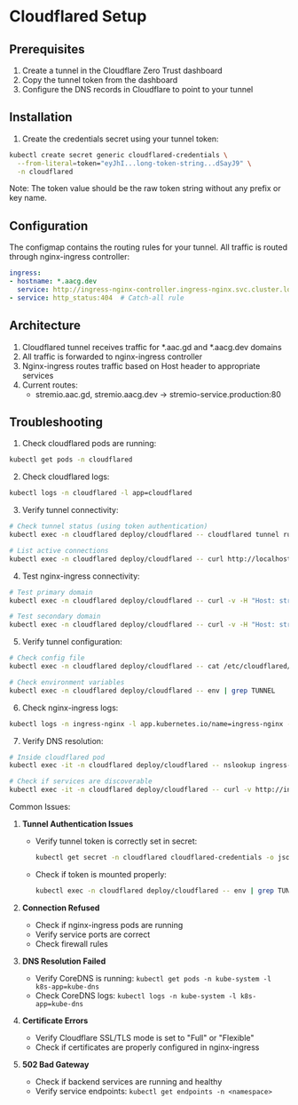 # Cloudflared Setup

## Prerequisites

1. Create a tunnel in the Cloudflare Zero Trust dashboard
2. Copy the tunnel token from the dashboard
3. Configure the DNS records in Cloudflare to point to your tunnel

## Installation

1. Create the credentials secret using your tunnel token:
```bash
kubectl create secret generic cloudflared-credentials \
  --from-literal=token="eyJhI...long-token-string...dSayJ9" \
  -n cloudflared
```

Note: The token value should be the raw token string without any prefix or key name.

## Configuration

The configmap contains the routing rules for your tunnel. All traffic is routed through nginx-ingress controller:

```yaml
ingress:
- hostname: *.aacg.dev
  service: http://ingress-nginx-controller.ingress-nginx.svc.cluster.local:80
- service: http_status:404  # Catch-all rule
```

## Architecture

1. Cloudflared tunnel receives traffic for *.aac.gd and *.aacg.dev domains
2. All traffic is forwarded to nginx-ingress controller
3. Nginx-ingress routes traffic based on Host header to appropriate services
4. Current routes:
   - stremio.aac.gd, stremio.aacg.dev → stremio-service.production:80

## Troubleshooting

1. Check cloudflared pods are running:
```bash
kubectl get pods -n cloudflared
```

2. Check cloudflared logs:
```bash
kubectl logs -n cloudflared -l app=cloudflared
```

3. Verify tunnel connectivity:
```bash
# Check tunnel status (using token authentication)
kubectl exec -n cloudflared deploy/cloudflared -- cloudflared tunnel run --token $(kubectl get secret -n cloudflared cloudflared-credentials -o jsonpath='{.data.token}' | base64 -d) --url http://localhost:2000 --inspect

# List active connections
kubectl exec -n cloudflared deploy/cloudflared -- curl http://localhost:2000/metrics | grep cloudflared_tunnel_connection
```

4. Test nginx-ingress connectivity:
```bash
# Test primary domain
kubectl exec -n cloudflared deploy/cloudflared -- curl -v -H "Host: stremio.aac.gd" http://ingress-nginx-controller.ingress-nginx.svc.cluster.local

# Test secondary domain
kubectl exec -n cloudflared deploy/cloudflared -- curl -v -H "Host: stremio.aacg.dev" http://ingress-nginx-controller.ingress-nginx.svc.cluster.local
```

5. Verify tunnel configuration:
```bash
# Check config file
kubectl exec -n cloudflared deploy/cloudflared -- cat /etc/cloudflared/config/config.yaml

# Check environment variables
kubectl exec -n cloudflared deploy/cloudflared -- env | grep TUNNEL
```

6. Check nginx-ingress logs:
```bash
kubectl logs -n ingress-nginx -l app.kubernetes.io/name=ingress-nginx --tail=100
```

7. Verify DNS resolution:
```bash
# Inside cloudflared pod
kubectl exec -it -n cloudflared deploy/cloudflared -- nslookup ingress-nginx-controller.ingress-nginx.svc.cluster.local

# Check if services are discoverable
kubectl exec -it -n cloudflared deploy/cloudflared -- curl -v http://ingress-nginx-controller.ingress-nginx.svc.cluster.local:80
```

Common Issues:

1. **Tunnel Authentication Issues**
   - Verify tunnel token is correctly set in secret: 
     ```bash
     kubectl get secret -n cloudflared cloudflared-credentials -o jsonpath='{.data.token}' | base64 -d
     ```
   - Check if token is mounted properly:
     ```bash
     kubectl exec -n cloudflared deploy/cloudflared -- env | grep TUNNEL_TOKEN
     ```

2. **Connection Refused**
   - Check if nginx-ingress pods are running
   - Verify service ports are correct
   - Check firewall rules

3. **DNS Resolution Failed**
   - Verify CoreDNS is running: `kubectl get pods -n kube-system -l k8s-app=kube-dns`
   - Check CoreDNS logs: `kubectl logs -n kube-system -l k8s-app=kube-dns`

4. **Certificate Errors**
   - Verify Cloudflare SSL/TLS mode is set to "Full" or "Flexible"
   - Check if certificates are properly configured in nginx-ingress

5. **502 Bad Gateway**
   - Check if backend services are running and healthy
   - Verify service endpoints: `kubectl get endpoints -n <namespace>`
